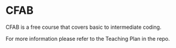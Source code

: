#   CFAB
CFAB is a free course that covers basic to intermediate coding.

For more information please refer to the Teaching Plan in the repo. 
